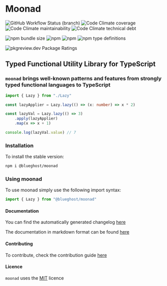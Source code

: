 # Moonad

![GitHub Workflow Status (branch)](https://img.shields.io/github/workflow/status/BlueGhostGH/moonad/Test/develop?logo=github-actions&logoColor=ffffff&style=for-the-badge) ![Code Climate coverage](https://img.shields.io/codeclimate/coverage/BlueGhostGH/moonad?logo=code-climate&style=for-the-badge) ![Code Climate maintainability](https://img.shields.io/codeclimate/maintainability/BlueGhostGH/moonad?logo=code-climate&style=for-the-badge) ![Code Climate technical debt](https://img.shields.io/codeclimate/tech-debt/BlueGhostGH/moonad?logo=code-climate&style=for-the-badge)

![npm bundle size](https://img.shields.io/bundlephobia/minzip/@blueghost/moonad?logo=npm&style=for-the-badge) ![npm](https://img.shields.io/npm/dw/@blueghost/moonad?color=blue&logo=npm&style=for-the-badge) ![npm](https://img.shields.io/npm/v/@blueghost/moonad?color=black&label=npm%20version&logo=npm&style=for-the-badge) ![npm type definitions](https://img.shields.io/npm/types/@blueghost/moonad?logo=typescript&style=for-the-badge)

![pkgreview.dev Package Ratings](https://img.shields.io/pkgreview/rating/npm/@blueghost/moonad?color=orange&style=for-the-badge)

## Typed Functional Utility Library for TypeScript

### `moonad` brings well-known patterns and features from strongly typed functional languages to TypeScript

```typescript
import { Lazy } from "./Lazy"

const lazyApplier = Lazy.lazy(() => (x: number) => x * 2)

const lazyVal = Lazy.lazy(() => 3)
    .apply(lazyApplier)
    .map(x => x + 1)

console.log(lazyVal.value) // 7
```

### Installation

To install the stable version:

```bash
npm i @blueghost/moonad
```

### Using moonad

To use moonad simply use the following import syntax:

```ts
import { Lazy } from "@blueghost/moonad"
```

#### Documentation

You can find the automatically generated changelog [here](CHANGELOG.md)

The documentation in markdown format can be found [here](./docs/index.md)

#### Contributing

To contribute, check the contribution guide [here](CONTRIBUTING.md)

#### Licence

`moonad` uses the [MIT](LICENSE) licence
